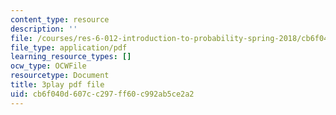 ```yaml
---
content_type: resource
description: ''
file: /courses/res-6-012-introduction-to-probability-spring-2018/cb6f040d607cc297ff60c992ab5ce2a2_L_pEeYLGaP0.pdf
file_type: application/pdf
learning_resource_types: []
ocw_type: OCWFile
resourcetype: Document
title: 3play pdf file
uid: cb6f040d-607c-c297-ff60-c992ab5ce2a2
---
```

